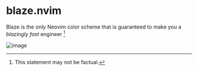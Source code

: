 # blaze.nvim
Blaze is the only Neovim color scheme that is guaranteed to make you a *blazingly fast* engineer [^1]

![image](https://user-images.githubusercontent.com/22434814/209189354-1e74c718-22f8-4911-a892-f5a25cf8067c.png)

[^1]: This statement may not be factual.
